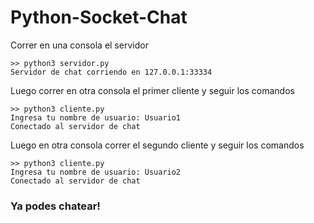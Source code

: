 # Python-Socket-Chat

Correr en una consola el servidor
```
>> python3 servidor.py
Servidor de chat corriendo en 127.0.0.1:33334
```

Luego correr en otra consola el primer cliente y seguir los comandos
```
>> python3 cliente.py
Ingresa tu nombre de usuario: Usuario1
Conectado al servidor de chat
```

Luego en otra consola correr el segundo cliente y seguir los comandos
```
>> python3 cliente.py
Ingresa tu nombre de usuario: Usuario2
Conectado al servidor de chat
```

### Ya podes chatear!
